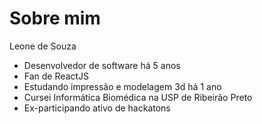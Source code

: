 # Sobre mim

Leone de Souza

- Desenvolvedor de software há 5 anos
- Fan de ReactJS
- Estudando impressão e modelagem 3d há 1 ano
- Cursei Informática Biomédica na USP de Ribeirão Preto
- Ex-participando ativo de hackatons
